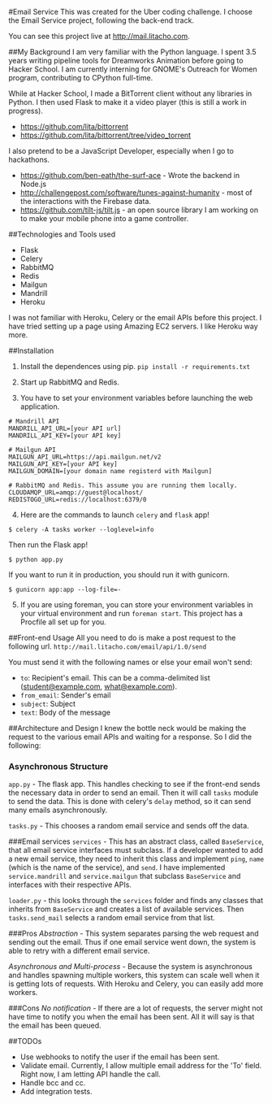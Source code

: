 #Email Service
This was created for the Uber coding challenge. I choose the Email Service project, following the back-end track.

You can see this project live at http://mail.litacho.com.

##My Background
I am very familiar with the Python language. I spent 3.5 years writing pipeline tools for Dreamworks Animation before going to Hacker School. I am currently interning for GNOME's Outreach for Women program, contributing to CPython full-time.

While at Hacker School, I made a BitTorrent client without any libraries in Python. I then used Flask to make it a video player (this is still a work in progress).

- https://github.com/lita/bittorrent
- https://github.com/lita/bittorrent/tree/video_torrent

I also pretend to be a JavaScript Developer, especially when I go to hackathons.

- https://github.com/ben-eath/the-surf-ace - Wrote the backend in Node.js
- http://challengepost.com/software/tunes-against-humanity - most of the interactions with the Firebase data.
- https://github.com/tilt-js/tilt.js - an open source library I am working on to make your mobile phone into a game controller.

##Technologies and Tools used
- Flask
- Celery
- RabbitMQ
- Redis
- Mailgun
- Mandrill
- Heroku

I was not familiar with Heroku, Celery or the email APIs before this project. I have tried setting up a page using Amazing EC2 servers. I like Heroku way more.

##Installation
1. Install the dependences using pip.
`pip install -r requirements.txt`

2. Start up RabbitMQ and Redis.

3. You have to set your environment variables before launching the web application.

  ```
  # Mandrill API
  MANDRILL_API_URL=[your API url]
  MANDRILL_API_KEY=[your API key]

  # Mailgun API
  MAILGUN_API_URL=https://api.mailgun.net/v2
  MAILGUN_API_KEY=[your API key]
  MAILGUN_DOMAIN=[your domain name registerd with Mailgun]

  # RabbitMQ and Redis. This assume you are running them locally.
  CLOUDAMQP_URL=amqp://guest@localhost/
  REDISTOGO_URL=redis://localhost:6379/0
  ```

4. Here are the commands to launch `celery` and `flask` app!

  `$ celery -A tasks worker --loglevel=info`

  Then run the Flask app!

  `$ python app.py`

  If you want to run it in production, you should run it with gunicorn.

  `$ gunicorn app:app --log-file=-`


5. If you are using foreman, you can store your environment variables in your virtual environment and run `foreman start`. This project has a Procfile all set up for you.

##Front-end Usage
All you need to do is make a post request to the following url.
`http://mail.litacho.com/email/api/1.0/send`

You must send it with the following names or else your email won't send:
- `to`: Recipient's email. This can be a comma-delimited list (student@example.com, what@example.com).
- `from_email`: Sender's email
- `subject`: Subject
- `text`: Body of the message

##Architecture and Design
I knew the bottle neck would be making the request to the various email APIs and waiting for a response. So I did the following:

### Asynchronous Structure
`app.py` - The flask app. This handles checking to see if the front-end sends the necessary data in order to send an email. Then it will call `tasks` module to send the data. This is done with celery's `delay` method, so it can send many emails asynchronously.

`tasks.py` - This chooses a random email service and sends off the data.

###Email services
`services` - This has an abstract class, called `BaseService`, that all email service interfaces must subclass. If a developer wanted to add a new email service, they need to inherit this class and implement `ping`, `name` (which is the name of the service), and `send`. I have implemented `service.mandrill` and `service.mailgun` that subclass `BaseService` and interfaces with their respective APIs.

`loader.py` - this looks through the `services` folder and finds any classes that inherits from `BaseService` and creates a list of available services. Then `tasks.send_mail` selects a random email service from that list.

###Pros
*Abstraction* - This system separates parsing the web request and sending out the email. Thus if one email service went down, the system is able to retry with a different email service.

*Asynchronous and Multi-process* - Because the system is asynchronous and handles spawning multiple workers, this system can scale well when it is getting lots of requests. With Heroku and Celery, you can easily add more workers.

###Cons
*No notification* - If there are a lot of requests, the server might not have time to notify you when the email has been sent. All it will say is that the email has been queued.

##TODOs
- Use webhooks to notify the user if the email has been sent.
- Validate email. Currently, I allow multiple email address for the 'To' field. Right now, I am letting API handle the call.
- Handle bcc and cc.
- Add integration tests.
